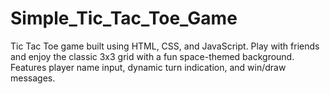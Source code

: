 # Simple_Tic_Tac_Toe_Game
 Tic Tac Toe game built using HTML, CSS, and JavaScript. Play with friends and enjoy the classic 3x3 grid with a fun space-themed background. Features player name input, dynamic turn indication, and win/draw messages.
